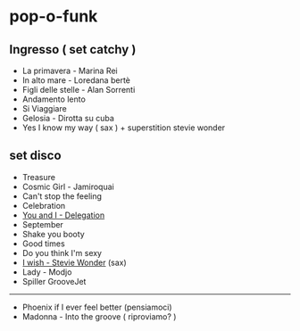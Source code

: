 # pop-o-funk

## Ingresso ( set catchy )

- La primavera - Marina Rei 
- In alto mare - Loredana bertè
- Figli delle stelle - Alan Sorrenti 
- Andamento lento
- Si Viaggiare
- Gelosia - Dirotta su cuba
- Yes I know my way ( sax ) + superstition stevie wonder

## set disco

- Treasure
- Cosmic Girl - Jamiroquai
- Can't stop the feeling
- Celebration 
- [You and I - Delegation](https://youtu.be/D6MMZfbJp3w?feature=shared)
- September
- Shake you booty
- Good times
- Do you think I'm sexy
- [I wish - Stevie Wonder](https://youtu.be/8y_23ohvmoI?feature=shared) (sax)
- Lady - Modjo
- Spiller GrooveJet
-----
- Phoenix if I ever feel better (pensiamoci)
- Madonna - Into the groove ( riproviamo? )
